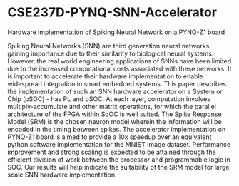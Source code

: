 # CSE237D-PYNQ-SNN-Accelerator
Hardware implementation of Spiking Neural Network on a PYNQ-Z1 board


Spiking Neural Networks (SNN) are third generation neural networks gaining importance due to their similarity to biological neural systems. However, the real world engineering applications of SNNs have been limited due to the increased computational costs associated with these networks. It is important to accelerate their hardware implementation to enable widespread integration in smart embedded systems. This paper describes the implementation of such an SNN hardware accelerator on a System on Chip (pSOC) - has PL and pSOC. At each layer, computation involves multiply-accumulate and other matrix operations, for which the parallel architecture of the FPGA within SoOC is well suited. The Spike Response Model (SRM) is the chosen neuron model wherein the information will be encoded in the timing between spikes. The accelerator implementation on PYNQ-Z1 board is aimed to provide a 10x speedup over an equivalent python software implementation for the MNIST image dataset. Performance improvement and strong scaling is expected to be attained through the efficient division of work between the processor and programmable logic in SOC. Our results will help indicate the suitability of the SRM model for large scale SNN hardware implementation.
